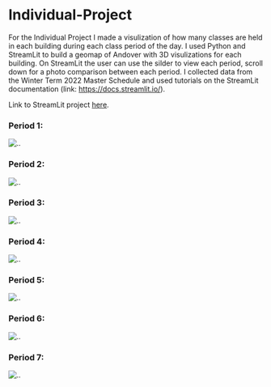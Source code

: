 # Individual-Project

For the Individual Project I made a visulization of how many classes are held in each building during each class period of the day. I used Python and StreamLit to build a geomap of Andover with 3D visulizations for each building. On StreamLit the user can use the silder to view each period, scroll down for a photo comparison between each period. I collected data from the Winter Term 2022 Master Schedule and used tutorials on the StreamLit documentation (link: https://docs.streamlit.io/).

Link to StreamLit project [here](http://172.16.154.98:8501). 

### Period 1:
![..](https://github.com/natasha-muromceww/Individual-Project/blob/main/PAPeriod1.png)

### Period 2: 
![..](https://github.com/natasha-muromceww/Individual-Project/blob/main/PAPeriod2.png)

### Period 3:
![..](https://github.com/natasha-muromceww/Individual-Project/blob/main/PAPeriod3.png)

### Period 4:
![..](https://github.com/natasha-muromceww/Individual-Project/blob/main/PAPeriod4.png)

### Period 5:
![..](https://github.com/natasha-muromceww/Individual-Project/blob/main/PAPeriod5.png)

### Period 6:
![..](https://github.com/natasha-muromceww/Individual-Project/blob/main/PAPeriod6.png)

### Period 7:
![..](https://github.com/natasha-muromceww/Individual-Project/blob/main/PAPeriod7.png) 
